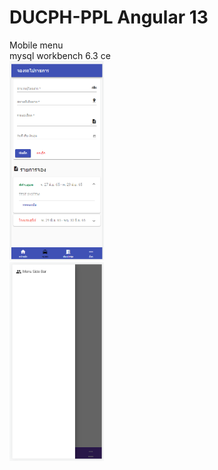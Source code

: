 <h1>DUCPH-PPL Angular 13</h1> 
Mobile menu
</br>
mysql workbench 6.3 ce <br>

<div style="width:100%">
    <div style="width:30%">
        <img src="images/Screenshot_1.png" width="400" class="img-responsive" alt="">
    </div>
    <div style="width:30%">
        <img src="images/Screenshot_2.png" width="400" class="img-responsive" alt="">
    </div>
</div>